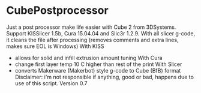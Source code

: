 # CubePostprocessor
Just a post processor make life easier with Cube 2 from 3DSystems.
Support KISSlicer 1.5b, Cura 15.04.04 and Slic3r 1.2.9.
With all slicer g-code, it cleans the file after processing (removes comments and extra lines, makes sure EOL is Windows)
With KISS
 - allows for solid and infill extrusion amount tuning
With Cura
 - change first layer temp 10 C higher than rest of the print
With Slicer
 - converts Makerware (Makerbot) style g-code to Cube (BfB) format
Disclaimer: i'm not responsible if anything, good or bad, happens due to use of this script.
Version 0.7
